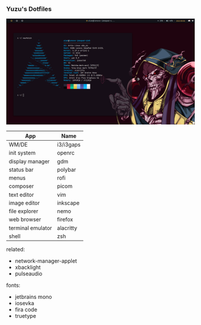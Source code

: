 
### Yuzu's Dotfiles

![Screenshot](screenshot.png)


| App                       | Name
|---------------------------|-----
| WM/DE                     | i3/i3gaps
| init system               | openrc
| display manager           | gdm
| status bar                | polybar
| menus                     | rofi
| composer                  | picom
| text editor               | vim
| image editor              | inkscape
| file explorer             | nemo
| web browser               | firefox
| terminal emulator         | alacritty
| shell                     | zsh

related:
- network-manager-applet
- xbacklight
- pulseaudio

fonts:
- jetbrains mono
- iosevka
- fira code
- truetype

